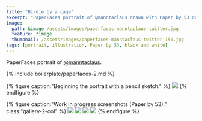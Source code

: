 ```yaml
---
title: "Birdie by a cage"
excerpt: "PaperFaces portrait of @manntaclaus drawn with Paper by 53 on an iPad."
image: 
  path: &image /assets/images/paperfaces-manntaclaus-twitter.jpg 
  feature: *image
  thumbnail: /assets/images/paperfaces-manntaclaus-twitter-150.jpg
tags: [portrait, illustration, Paper by 53, black and white]
---
```


PaperFaces portrait of [@manntaclaus](https://twitter.com/manntaclaus).

{% include boilerplate/paperfaces-2.md %}

{% figure caption:"Beginning the portrait with a pencil sketch." %}
[![](/assets/images/paperfaces-manntaclaus-process-1-750.jpg)](/assets/images/paperfaces-manntaclaus-process-1-lg.jpg)
{% endfigure %}

{% figure caption:"Work in progress screenshots (Paper by 53)." class:"gallery-2-col" %}
[![](/assets/images/paperfaces-manntaclaus-process-2-600.jpg)](/assets/images/paperfaces-manntaclaus-process-2-lg.jpg)
[![](/assets/images/paperfaces-manntaclaus-process-3-600.jpg)](/assets/images/paperfaces-manntaclaus-process-3-lg.jpg)
[![](/assets/images/paperfaces-manntaclaus-process-4-600.jpg)](/assets/images/paperfaces-manntaclaus-process-4-lg.jpg)
[![](/assets/images/paperfaces-manntaclaus-process-5-600.jpg)](/assets/images/paperfaces-manntaclaus-process-5-lg.jpg)
{% endfigure %}
